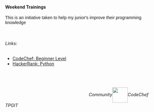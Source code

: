 #### Weekend Trainings

<p style="font-family: Arial">This is an initiative taken to help my junior's improve their programming knowledge</p>

<br/>

###### Links:
 * <a href="https://www.codechef.com/problems/school/">CodeChef: Beginner Level </a>
 * <a href="https://www.hackerrank.com/domains/python">HackerRank: Python</a>
  
  <br/><br/>

######  &nbsp;&emsp;&emsp;&emsp;&emsp;&emsp;&emsp;&emsp;&emsp;&emsp;&emsp;&emsp;&emsp;&emsp;&emsp;&emsp;&emsp;&emsp;&emsp;&emsp;Community<img src="https://media.giphy.com/media/1S9kD6xm4601O/giphy.gif" width='50' height='50' align="center" >CodeChef TPGIT
